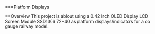 ===Platform Displays

==Overview
This project is ablout using a 0.42 Inch OLED Display LCD Screen Module SSD1306 72*40 as platform displays/indicators for a oo gauge railway model. 
